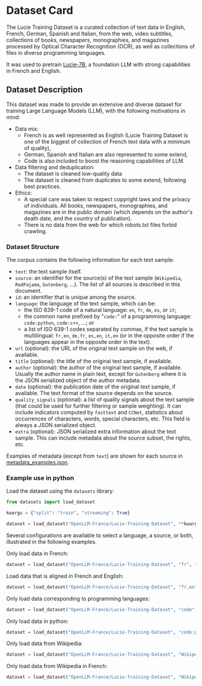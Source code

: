 # Dataset Card

The Lucie Training Dataset is a curated collection of text data
in English, French, German, Spanish and Italian,
from the web,
video subtitles,
collections of books, newspapers, monographies, and magazines processed by Optical Character Recognition (OCR),
as well as collections of files in diverse programming languages.

It was used to pretrain [Lucie-7B](https://huggingface.co/OpenLLM-France/Lucie-7B),
a foundation LLM with strong capabilities in French and English.

## Dataset Description

This dataset was made to provide an extensive and diverse dataset for training Large Language Models (LLM),
with the following motivations in mind:
* Data mix:
    * French is as well represented as English
    (Lucie Training Dataset is one of the biggest of collection of French text data with a minimum of quality),
    * German, Spanish and Italian are also represented to some extend,
    * Code is also included to boost the reasoning capabilities of LLM.
* Data filtering and deduplication:
    * The dataset is cleaned low-quality data
    * The dataset is cleaned from duplicates to some extend, following best practices.
* Ethics:
    * A special care was taken to respect copyright laws and the privacy of individuals.
      All books, newspapers, monographies, and magazines are in the public domain
  (which depends on the author's death date, and the country of publication).
    * There is no data from the web for which robots.txt files forbid crawling.

### Dataset Structure

The corpus contains the following information for each text sample:
* `text`: the text sample itself.
* `source`: an identifier for the source(s) of the text sample (`Wikipedia`, `RedPajama`, `Gutenberg`, …).
  The list of all sources is described in this document.
* `id`: an identifier that is unique among the source.
* `language`: the language of the text sample, which can be:
    * the ISO 639-1 code of a natural language: `en`, `fr`, `de`, `es`, or `it`;
    * the common name prefixed by "`code:`" of a programming language:  `code:python`, `code:c++`, …; or
    * a list of ISO 639-1 codes separated by commas, if the text sample is multilingual: `fr,en`, `de,fr`, `es,en`, `it,en`
     (or in the opposite order if the languages appear in the opposite order in the text).
* `url` (optional): the URL of the original text sample on the web, if available.
* `title` (optional): the title of the original text sample, if available.
* `author` (optional): the author of the original text sample, if available.
   Usually the author name in plain text, except for `Gutenberg` where it is the JSON serialized object of the author metadata.
* `date` (optional): the publication date of the original text sample, if available. The text format of the source depends on the source.
* `quality_signals` (optional): a list of quality signals about the text sample (that could be used for further filtering or sample weighting).
  It can include indicators computed by `fasttext` and `CCNet`, statistics about occurrences of characters, words, special characters, etc.
  This field is always a JSON serialized object.
* `extra` (optional): JSON serialized extra information about the text sample.
  This can include metadata about the source subset, the rights, etc.

Examples of metadata (except from `text`) are shown for each source in [metadata_examples.json](metadata_examples.json).

### Example use in python

Load the dataset using the `datasets` library:
```python
from datasets import load_dataset

kwargs = {"split": "train", "streaming": True}

dataset = load_dataset("OpenLLM-France/Lucie-Training-Dataset", **kwargs)
```

Several configurations are available to select a language, a source, or both, illustrated in the following examples.

Only load data in French:
```python
dataset = load_dataset("OpenLLM-France/Lucie-Training-Dataset", "fr", **kwargs)
```
Load data that is aligned in French and English:
```python
dataset = load_dataset("OpenLLM-France/Lucie-Training-Dataset", "fr,en", **kwargs)
```
Only load data corresponding to programming languages:
```python
dataset = load_dataset("OpenLLM-France/Lucie-Training-Dataset", "code", **kwargs)
```
Only load data in python:
```python
dataset = load_dataset("OpenLLM-France/Lucie-Training-Dataset", "code:python", **kwargs)
```
Only load data from Wikipedia:
```python
dataset = load_dataset("OpenLLM-France/Lucie-Training-Dataset", "Wikipedia", **kwargs)
```
Only load data from Wikipedia in French:
```python
dataset = load_dataset("OpenLLM-France/Lucie-Training-Dataset", "Wikipedia-fr", **kwargs)
```
